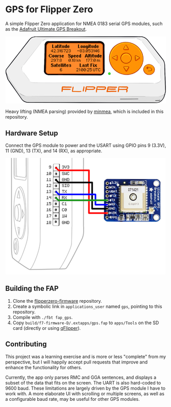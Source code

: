 # GPS for Flipper Zero

A simple Flipper Zero application for NMEA 0183 serial GPS modules, such as the
[Adafruit Ultimate GPS Breakout].

![ui](ui.png)

Heavy lifting (NMEA parsing) provided by [minmea], which is included in this
repository.

## Hardware Setup

Connect the GPS module to power and the USART using GPIO pins 9 (3.3V), 11
(GND), 13 (TX), and 14 (RX), as appropriate.

![wiring](wiring.png)

## Building the FAP

1. Clone the [flipperzero-firmware] repository.
2. Create a symbolic link in `applications_user` named `gps`, pointing to this
   repository.
3. Compile with `./fbt fap_gps`.
4. Copy `build/f7-firmware-D/.extapps/gps.fap` to `apps/Tools` on the SD card
   (directly or using [qFlipper]).

## Contributing

This project was a learning exercise and is more or less "complete" from my
perspective, but I will happily accept pull requests that improve and enhance
the functionality for others.

Currently, the app only parses RMC and GGA sentences, and displays a subset of
the data that fits on the screen. The UART is also hard-coded to 9600 baud.
These limitations are largely driven by the GPS module I have to work with. A
more elaborate UI with scrolling or multiple screens, as well as a configurable
baud rate, may be useful for other GPS modules.

[Adafruit Ultimate GPS Breakout]: https://www.adafruit.com/product/746
[minmea]: https://github.com/kosma/minmea
[flipperzero-firmware]: https://github.com/flipperdevices/flipperzero-firmware
[qFlipper]: https://flipperzero.one/update
